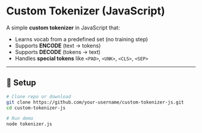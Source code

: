 # Custom Tokenizer (JavaScript)

A simple **custom tokenizer** in JavaScript that:
- Learns vocab from a predefined set (no training step)
- Supports **ENCODE** (text → tokens)
- Supports **DECODE** (tokens → text)
- Handles **special tokens** like `<PAD>`, `<UNK>`, `<CLS>`, `<SEP>`

---

## 🚀 Setup

```bash
# Clone repo or download
git clone https://github.com/your-username/custom-tokenizer-js.git
cd custom-tokenizer-js

# Run demo
node tokenizer.js
